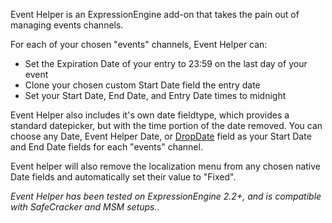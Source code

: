 Event Helper is an ExpressionEngine add-on that takes the pain out of managing events channels.

For each of your chosen "events" channels, Event Helper can:

* Set the Expiration Date of your entry to 23:59 on the last day of your event
* Clone your chosen custom Start Date field the entry date
* Set your Start Date, End Date, and Entry Date times to midnight

Event Helper also includes it's own date fieldtype, which provides a standard datepicker, but with the time portion of the date removed. You can choose any Date, Event Helper Date, or [DropDate](http://devot-ee.com/add-ons/dropdate/) field as your Start Date and End Date fields for each "events" channel.

Event helper will also remove the localization menu from any chosen native Date fields and automatically set their value to "Fixed".

*Event Helper has been tested on ExpressionEngine 2.2+, and is compatible with SafeCracker and MSM setups.*.